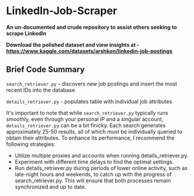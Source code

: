 # LinkedIn-Job-Scraper

**An un-documented and crude repository to assist others seeking to scrape LinkedIn**

**Download the polished dataset and view insights at - https://www.kaggle.com/datasets/arshkon/linkedin-job-postings**


## Brief Code Summary


```search_retriever.py``` - discovers new job postings and insert the most recent IDs into the database

```details_retriever.py``` - populates table with individual job attributes


It's important to note that while ```search_retriever.py``` typically runs smoothly, even through your personal IP and a singular account, ```details_retriever.py``` can be a bit finicky. Each search generates approximately 25-50 results, all of which must be individually queried to obtain their attributes. To enhance its performance, I recommend the following strategies:

- Utilize multiple proxies and accounts when running details_retriever.py.
- Experiment with different time delays to find the optimal settings.
- Run details_retriever.py during periods of lower online activity, such as late-night hours and weekends, to catch up with the progress of search_retriever.py. This will ensure that both processes remain synchronized and up to date.
